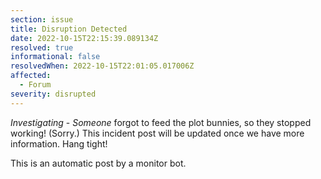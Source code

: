 ```yaml
---
section: issue
title: Disruption Detected
date: 2022-10-15T22:15:39.089134Z
resolved: true
informational: false
resolvedWhen: 2022-10-15T22:01:05.017006Z
affected:
  - Forum
severity: disrupted
---
```

*Investigating* - _Someone_ forgot to feed the plot bunnies, so they stopped working! (Sorry.) This incident post will be updated once we have more information. Hang tight!

This is an automatic post by a monitor bot.
        